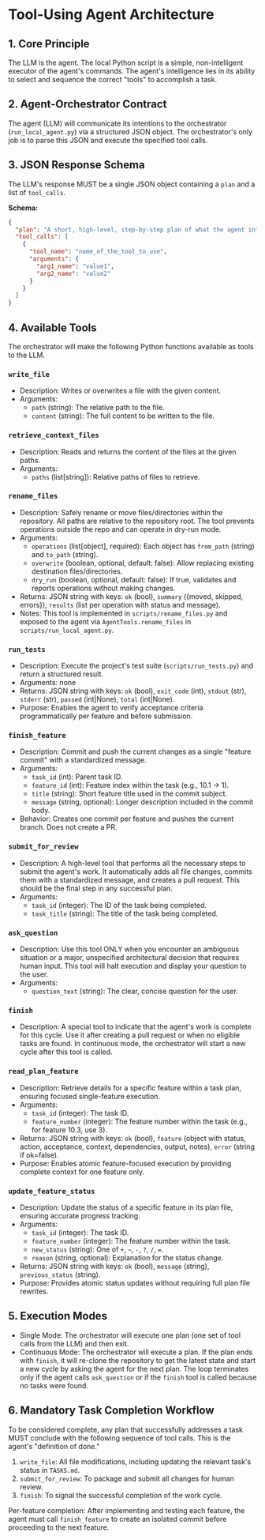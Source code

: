 # Tool-Using Agent Architecture

## 1. Core Principle
The LLM is the agent. The local Python script is a simple, non-intelligent executor of the agent's commands. The agent's intelligence lies in its ability to select and sequence the correct "tools" to accomplish a task.

## 2. Agent-Orchestrator Contract
The agent (LLM) will communicate its intentions to the orchestrator (`run_local_agent.py`) via a structured JSON object. The orchestrator's only job is to parse this JSON and execute the specified tool calls.

## 3. JSON Response Schema
The LLM's response MUST be a single JSON object containing a `plan` and a list of `tool_calls`.

**Schema:**
```json
{
  "plan": "A short, high-level, step-by-step plan of what the agent intends to do.",
  "tool_calls": [
    {
      "tool_name": "name_of_the_tool_to_use",
      "arguments": {
        "arg1_name": "value1",
        "arg2_name": "value2"
      }
    }
  ]
}
```

## 4. Available Tools
The orchestrator will make the following Python functions available as tools to the LLM.

### `write_file`
-  Description: Writes or overwrites a file with the given content.
-  Arguments:
   -  `path` (string): The relative path to the file.
   -  `content` (string): The full content to be written to the file.

### `retrieve_context_files`
-  Description: Reads and returns the content of the files at the given paths.
-  Arguments:
   -  `paths` (list[string]): Relative paths of files to retrieve.

### `rename_files`
-  Description: Safely rename or move files/directories within the repository. All paths are relative to the repository root. The tool prevents operations outside the repo and can operate in dry-run mode.
-  Arguments:
   -  `operations` (list[object], required): Each object has `from_path` (string) and `to_path` (string).
   -  `overwrite` (boolean, optional, default: false): Allow replacing existing destination files/directories.
   -  `dry_run` (boolean, optional, default: false): If true, validates and reports operations without making changes.
-  Returns: JSON string with keys: `ok` (bool), `summary` ({moved, skipped, errors}), `results` (list per operation with status and message).
-  Notes: This tool is implemented in `scripts/rename_files.py` and exposed to the agent via `AgentTools.rename_files` in `scripts/run_local_agent.py`.

### `run_tests`
-  Description: Execute the project's test suite (`scripts/run_tests.py`) and return a structured result.
-  Arguments: none
-  Returns: JSON string with keys: `ok` (bool), `exit_code` (int), `stdout` (str), `stderr` (str), `passed` (int|None), `total` (int|None).
-  Purpose: Enables the agent to verify acceptance criteria programmatically per feature and before submission.

### `finish_feature`
-  Description: Commit and push the current changes as a single "feature commit" with a standardized message.
-  Arguments:
   -  `task_id` (int): Parent task ID.
   -  `feature_id` (int): Feature index within the task (e.g., 10.1 -> 1).
   -  `title` (string): Short feature title used in the commit subject.
   -  `message` (string, optional): Longer description included in the commit body.
-  Behavior: Creates one commit per feature and pushes the current branch. Does not create a PR.

### `submit_for_review`
-  Description: A high-level tool that performs all the necessary steps to submit the agent's work. It automatically adds all file changes, commits them with a standardized message, and creates a pull request. This should be the final step in any successful plan.
-  Arguments:
   -  `task_id` (integer): The ID of the task being completed.
   -  `task_title` (string): The title of the task being completed.

### `ask_question`
-  Description: Use this tool ONLY when you encounter an ambiguous situation or a major, unspecified architectural decision that requires human input. This tool will halt execution and display your question to the user.
-  Arguments:
   -  `question_text` (string): The clear, concise question for the user.

### `finish`
-  Description: A special tool to indicate that the agent's work is complete for this cycle. Use it after creating a pull request or when no eligible tasks are found. In continuous mode, the orchestrator will start a new cycle after this tool is called.

### `read_plan_feature`
- Description: Retrieve details for a specific feature within a task plan, ensuring focused single-feature execution.
- Arguments:
  - `task_id` (integer): The task ID.
  - `feature_number` (integer): The feature number within the task (e.g., for feature 10.3, use 3).
- Returns: JSON string with keys: `ok` (bool), `feature` (object with status, action, acceptance, context, dependencies, output, notes), `error` (string if ok=false).
- Purpose: Enables atomic feature-focused execution by providing complete context for one feature only.

### `update_feature_status`
- Description: Update the status of a specific feature in its plan file, ensuring accurate progress tracking.
- Arguments:
  - `task_id` (integer): The task ID.
  - `feature_number` (integer): The feature number within the task.
  - `new_status` (string): One of `+`, `~`, `-`, `?`, `/`, `=`.
  - `reason` (string, optional): Explanation for the status change.
- Returns: JSON string with keys: `ok` (bool), `message` (string), `previous_status` (string).
- Purpose: Provides atomic status updates without requiring full plan file rewrites.

## 5. Execution Modes
-  Single Mode: The orchestrator will execute one plan (one set of tool calls from the LLM) and then exit.
-  Continuous Mode: The orchestrator will execute a plan. If the plan ends with `finish`, it will re-clone the repository to get the latest state and start a new cycle by asking the agent for the next plan. The loop terminates only if the agent calls `ask_question` or if the `finish` tool is called because no tasks were found.

## 6. Mandatory Task Completion Workflow
To be considered complete, any plan that successfully addresses a task MUST conclude with the following sequence of tool calls. This is the agent's "definition of done."

1.  `write_file`: All file modifications, including updating the relevant task's status in `TASKS.md`.
2.  `submit_for_review`: To package and submit all changes for human review.
3.  `finish`: To signal the successful completion of the work cycle.

Per-feature completion: After implementing and testing each feature, the agent must call `finish_feature` to create an isolated commit before proceeding to the next feature.
